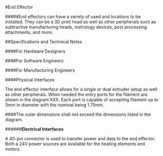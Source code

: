 #End Effector

#####End effectors can have a variety of used and locations to be installed. They can be a 3D print head as well as other peripherals such as subtractive manufacturing heads, metrology devices, post processing attachments, and more. 

##Specifications and Technical Notes

####For Hardware Designers

####For Software Engineers

####For Manufacturing Engineers

####Physical Interfaces

The end effector interface allows for a single or dual extruder setup as well as other peripherals. When needed the entry ports for the filament are shown in the diagram XXX. Each port is capable of accepting filament up to 3mm in diameter with the nominal being 1.75mm. 

####The outer dimensions shall not exceed the dimensions listed in the diagram. 

######**Electrical Interfaces**

A 40-pin connector is used to transfer power and data to the end effector. Both a 24V power sources are available for the heating elements and motors. 
